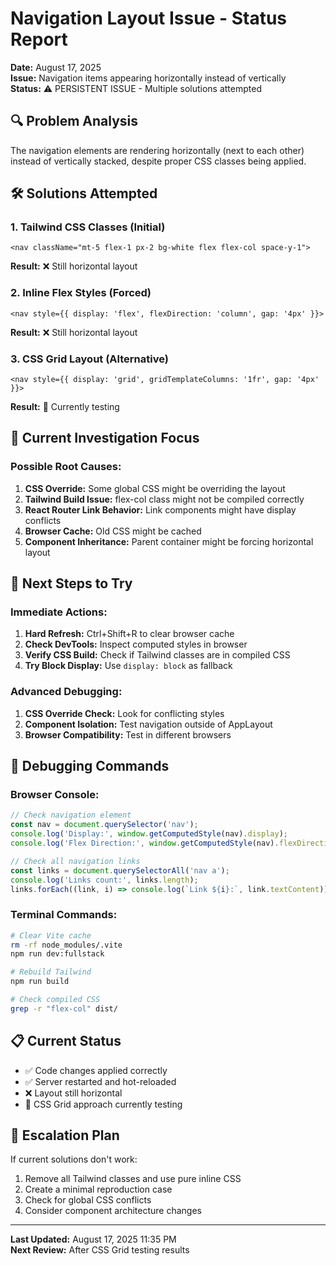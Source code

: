 # Navigation Layout Issue - Status Report
**Date:** August 17, 2025  
**Issue:** Navigation items appearing horizontally instead of vertically  
**Status:** ⚠️ PERSISTENT ISSUE - Multiple solutions attempted  

## 🔍 Problem Analysis
The navigation elements are rendering horizontally (next to each other) instead of vertically stacked, despite proper CSS classes being applied.

## 🛠️ Solutions Attempted

### 1. Tailwind CSS Classes (Initial)
```tsx
<nav className="mt-5 flex-1 px-2 bg-white flex flex-col space-y-1">
```
**Result:** ❌ Still horizontal layout

### 2. Inline Flex Styles (Forced)
```tsx
<nav style={{ display: 'flex', flexDirection: 'column', gap: '4px' }}>
```
**Result:** ❌ Still horizontal layout

### 3. CSS Grid Layout (Alternative)
```tsx
<nav style={{ display: 'grid', gridTemplateColumns: '1fr', gap: '4px' }}>
```
**Result:** 🧪 Currently testing

## 🎯 Current Investigation Focus

### Possible Root Causes:
1. **CSS Override:** Some global CSS might be overriding the layout
2. **Tailwind Build Issue:** flex-col class might not be compiled correctly
3. **React Router Link Behavior:** Link components might have display conflicts
4. **Browser Cache:** Old CSS might be cached
5. **Component Inheritance:** Parent container might be forcing horizontal layout

## 🧪 Next Steps to Try

### Immediate Actions:
1. **Hard Refresh:** Ctrl+Shift+R to clear browser cache
2. **Check DevTools:** Inspect computed styles in browser
3. **Verify CSS Build:** Check if Tailwind classes are in compiled CSS
4. **Try Block Display:** Use `display: block` as fallback

### Advanced Debugging:
1. **CSS Override Check:** Look for conflicting styles
2. **Component Isolation:** Test navigation outside of AppLayout
3. **Browser Compatibility:** Test in different browsers

## 🔧 Debugging Commands

### Browser Console:
```javascript
// Check navigation element
const nav = document.querySelector('nav');
console.log('Display:', window.getComputedStyle(nav).display);
console.log('Flex Direction:', window.getComputedStyle(nav).flexDirection);

// Check all navigation links
const links = document.querySelectorAll('nav a');
console.log('Links count:', links.length);
links.forEach((link, i) => console.log(`Link ${i}:`, link.textContent));
```

### Terminal Commands:
```bash
# Clear Vite cache
rm -rf node_modules/.vite
npm run dev:fullstack

# Rebuild Tailwind
npm run build

# Check compiled CSS
grep -r "flex-col" dist/
```

## 📋 Current Status
- ✅ Code changes applied correctly
- ✅ Server restarted and hot-reloaded
- ❌ Layout still horizontal
- 🧪 CSS Grid approach currently testing

## 🚨 Escalation Plan
If current solutions don't work:
1. Remove all Tailwind classes and use pure inline CSS
2. Create a minimal reproduction case
3. Check for global CSS conflicts
4. Consider component architecture changes

---
**Last Updated:** August 17, 2025 11:35 PM  
**Next Review:** After CSS Grid testing results
